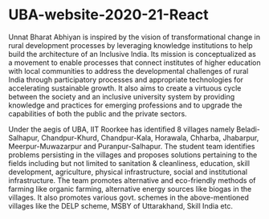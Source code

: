# UBA-website-2020-21-React
Unnat Bharat Abhiyan is inspired by the vision of transformational change in rural development processes by leveraging knowledge institutions to help build the architecture of an Inclusive India. Its mission is conceptualized as a movement to enable processes that connect institutes of higher education with local communities to address the developmental challenges of rural India through participatory processes and appropriate technologies for accelerating sustainable growth. It also aims to create a virtuous cycle between the society and an inclusive university system by providing knowledge and practices for emerging professions and to upgrade the capabilities of both the public and the private sectors.

Under the aegis of UBA, IIT Roorkee has identified 8 villages namely Beladi-Salhapur, Chandpur-Khurd, Chandpur-Kala, Horawala, Chharba, Jhabarpur, Meerpur-Muwazarpur and Puranpur-Salhapur. The student team identifies problems persisting in the villages and proposes solutions pertaining to the fields including but not limited to sanitation & cleanliness, education, skill development, agriculture, physical infrastructure, social and institutional infrastructure. The team promotes alternative and eco-friendly methods of farming like organic farming, alternative energy sources like biogas in the villages. It also promotes various govt. schemes in the above-mentioned villages like the DELP scheme, MSBY of Uttarakhand, Skill India etc.
